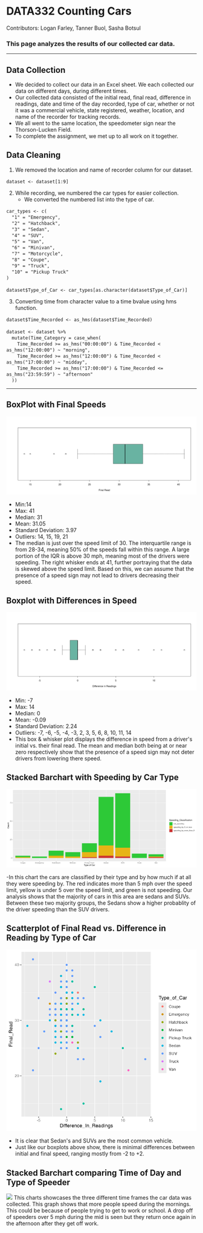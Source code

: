 # DATA332 Counting Cars
<p> Contributors: Logan Farley, Tanner Buol, Sasha Botsul</p>

### This page analyzes the results of our collected car data. 

---
## Data Collection
- We decided to collect our data in an Excel sheet. We each collected our data on different days, during different times.
- Our collected data consisted of the initial read, final read, difference in readings, date and time of the day recorded, type of car, whether or not it was a commercial vehicle, state registered, weather, location, and name of the recorder for tracking records.
- We all went to the same location, the speedometer sign near the Thorson-Lucken Field.
- To complete the assignment, we met up to all work on it together. 

## Data Cleaning
1.  We removed the location and name of recorder column for our dataset.
```
dataset <- dataset[1:9]
```
2. While recording, we numbered the car types for easier collection.
   - We converted the numbered list into the type of car.
```
car_types <- c(
  "1" = "Emergency",
  "2" = "Hatchback",
  "3" = "Sedan",
  "4" = "SUV",
  "5" = "Van",
  "6" = "Minivan",
  "7" = "Motorcycle",
  "8" = "Coupe",
  "9" = "Truck",
  "10" = "Pickup Truck"
)

dataset$Type_of_Car <- car_types[as.character(dataset$Type_of_Car)]
```
3. Converting time from character value to a time bvalue using hms function.
```
dataset$Time_Recorded <- as_hms(dataset$Time_Recorded)

dataset <- dataset %>%
  mutate(Time_Category = case_when(
    Time_Recorded >= as_hms("00:00:00") & Time_Recorded < as_hms("12:00:00") ~ "morning",
    Time_Recorded >= as_hms("12:00:00") & Time_Recorded < as_hms("17:00:00") ~ "midday",
    Time_Recorded >= as_hms("17:00:00") & Time_Recorded <= as_hms("23:59:59") ~ "afternoon"
  ))
```
---
## BoxPlot with Final Speeds
<img src= 'Images/final_read_box.png'>

- Min:14
- Max: 41
- Median: 31
- Mean: 31.05
- Standard Deviation: 3.97
- Outliers: 14, 15, 19, 21
- The median is just over the speed limit of 30. The interquartile range is from 28-34, meaning 50% of the speeds fall within this range. A large portion of the IQR is above 30 mph, meaning most of the drivers were speeding. The right whisker ends at 41, further portraying that the data is skewed above the speed limit. Based on this, we can assume that the presence of a speed sign may not lead to drivers decreasing their speed.
  
## Boxplot with Differences in Speed
<img src= 'Images/difference_boxplot.png'>

- Min: -7
- Max: 14
- Median: 0
- Mean: -0.09
- Standard Deviation: 2.24
- Outliers: -7, -6, -5, -4, -3, 2, 3, 5, 6, 8, 10, 11, 14
- This box & whisker plot displays the difference in speed from a driver's initial vs. their final read. The mean and median both being at or near zero respectively show that the presence of a speed sign may not deter drivers from lowering there speed.

## Stacked Barchart with Speeding by Car Type
<img src= 'Images/speeding_by_car.png'>

-In this chart the cars are classified by their type and by how much if at all they were speeding by. The red indicates more than 5 mph over the speed limit, yellow is under 5 over the speed limit, and green is not speeding. Our analysis shows that the majority of cars in this area are sedans and SUVs. Between these two majority groups, the Sedans show a higher probablity of the driver speeding than the SUV drivers.

## Scatterplot of Final Read vs. Difference in Reading by Type of Car
<img src= 'Images/scatterplot.png'>

- It is clear that Sedan's and SUVs are the most common vehicle.
- Just like our boxplots above show, there is minimal differences between initial and final speed, ranging mostly from -2 to +2. 

## Stacked Barchart comparing Time of Day and Type of Speeder
<img src='time_day.png'>
This charts showcases the three different time frames the car data was collected. This graph shows that more people speed during the mornings. This could be because of people trying to get to work or school. A drop off of speeders over 5 mph during the mid is seen but they return once again in the afternoon after they get off work.



